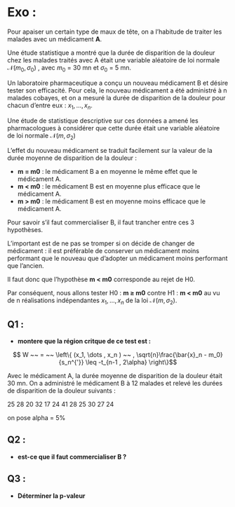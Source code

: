 # Exo : 

Pour apaiser un certain type de maux de tête, on a l’habitude de traiter les malades avec un médicament **A**. 

Une étude statistique a montré que la durée de disparition de la douleur chez les malades traités avec A était une variable aléatoire de loi normale $\mathcal{N}(m_0, \sigma_0)$ , avec $m_0$  = 30 mn et $\sigma_0$  = 5 mn. 

Un laboratoire pharmaceutique a conçu un nouveau médicament B et désire tester son efficacité. Pour cela, le nouveau médicament a été administré à n malades cobayes, et on a mesuré la durée de disparition
de la douleur pour chacun d’entre eux : $x_1, . . . , x_n$. 

Une étude de statistique descriptive sur ces données a amené les pharmacologues à considérer que cette durée était une variable aléatoire de loi normale $\mathcal{N}(m, \sigma_2)$

L’effet du nouveau médicament se traduit facilement sur la valeur de la durée moyenne de disparition de la douleur :

- **m = m0** : le médicament B a en moyenne le même effet que le médicament A.
- **m < m0** : le médicament B est en moyenne plus efficace que le médicament A.
- **m > m0** : le médicament B est en moyenne moins efficace que le médicament A.

Pour savoir s’il faut commercialiser B, il faut trancher entre ces 3 hypothèses. 

L’important est de ne pas se tromper si on décide de changer de médicament : il est préférable de conserver un médicament moins performant que le nouveau que d’adopter
un médicament moins performant que l’ancien. 

Il faut donc que l’hypothèse **m < m0** corresponde au rejet de H0.

Par conséquent, nous allons tester H0 : **m ≥ m0** contre H1 : **m < m0** au vu de n réalisations indépendantes $x_1, . . . , x_n$  de la loi $\mathcal{N}(m, \sigma_2)$.


## Q1 :

- **montere que la région critque de ce test est :**  

$$ W ~~ = ~~  \left\{ (x_1, \dots , x_n ) ~~ , \sqrt{n}\frac{\bar{x}_n - m_0}{s_n^{'}} \leq -t_{n-1 , 2\alpha} \right\}$$



Avec le médicament A, la durée moyenne de disparition de la douleur était 30 mn.
On a administré le médicament B à 12 malades et relevé les durées de disparition de la
douleur suivants :

25 28 20 32 17 24 41 28 25 30 27 24

on pose alpha = 5%  

## Q2 : 

- **est-ce que il faut commercialiser B ?**

## Q3 : 

- **Déterminer la p-valeur**